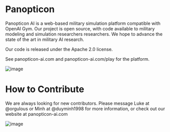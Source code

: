 # Panopticon
Panopticon AI is a web-based military simulation platform compatible with OpenAI Gym. Our project is open source,
with code available to military modeling and simulation researchers researchers. 
We hope to advance the state of the art in military AI research.

Our code is released under the Apache 2.0 license.

See panopticon-ai.com and panopticon-ai.com/play for the platform.

![image](https://github.com/user-attachments/assets/839cace4-dcbd-4abf-81b0-0b93afbfd8a8)

# How to Contribute 

We are always looking for new contributors. Please message Luke at @orgulous or Minh at @duyminh1998 for more information, or check out our website at panopticon-ai.com

![image](https://github.com/user-attachments/assets/0983b1cf-c03e-4720-8b07-538fae23fec8)

